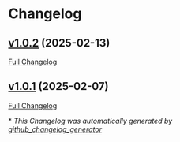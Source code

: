 # Changelog

## [v1.0.2](https://github.com/somaz94/env-output-setter/tree/v1.0.2) (2025-02-13)

[Full Changelog](https://github.com/somaz94/env-output-setter/compare/v1.0.1...v1.0.2)

## [v1.0.1](https://github.com/somaz94/env-output-setter/tree/v1.0.1) (2025-02-07)

[Full Changelog](https://github.com/somaz94/env-output-setter/compare/v1.0.0...v1.0.1)



\* *This Changelog was automatically generated by [github_changelog_generator](https://github.com/github-changelog-generator/github-changelog-generator)*
